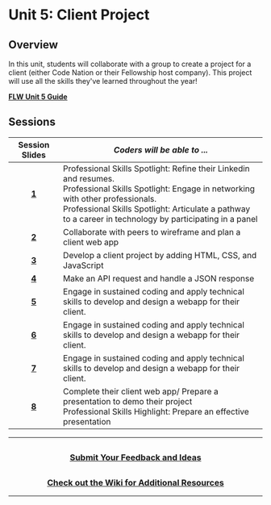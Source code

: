 # Unit 5: Client Project

## Overview

In this unit, students will collaborate with a group to create a project for a client (either Code Nation or their Fellowship host company). This project will use all the skills they've learned throughout the year! 

[**FLW Unit 5 Guide**]()
## Sessions

|                                                       Session Slides                                                       | _Coders will be able to ..._                                                                                                                                      |
| :------------------------------------------------------------------------------------------------------------------------: | ----------------------------------------------------------------------------------------------------------------------------------------------------------------- |
| [**1**]() |Professional Skills Spotlight: Refine their Linkedin and resumes.</br>Professional Skills Spotlight: Engage in networking with other professionals.</br>Professional Skills Spotlight: Articulate a pathway to a career in technology by participating in a panel  |
| [**2**]() |Collaborate with peers to wireframe and plan a client web app |
| [**3**]() | Develop a client project by adding HTML, CSS, and JavaScript|
| [**4**]() | Make an API request and handle a JSON response|
| [**5**]() | Engage in sustained coding and apply technical skills to develop and design a webapp for their client.|
| [**6**]() |Engage in sustained coding and apply technical skills to develop and design a webapp for their client. |
| [**7**]() |Engage in sustained coding and apply technical skills to develop and design a webapp for their client. |
| [**8**]() |Complete their client web app/ Prepare a presentation to demo their project</br>Professional Skills Highlight: Prepare an effective presentation |

---
## <h3 align="center"><a href="https://docs.google.com/forms/d/e/1FAIpQLSeQPPd3u1y_vV9426DjRjgzQHrzsMAIbdsGCxEU5uRj3bTleQ/viewform?usp=sf_link">Submit Your Feedback and Ideas</a></h3>

## <h3 align="center"><a href="https://github.com/itscodenation/curriculum-21-22/wiki">Check out the Wiki for Additional Resources</a></h3>

---
